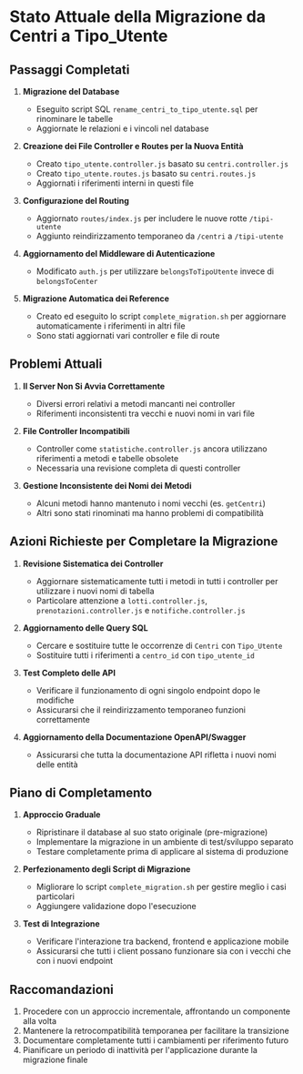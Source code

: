 # Stato Attuale della Migrazione da Centri a Tipo_Utente

## Passaggi Completati

1. **Migrazione del Database**
   - Eseguito script SQL `rename_centri_to_tipo_utente.sql` per rinominare le tabelle
   - Aggiornate le relazioni e i vincoli nel database

2. **Creazione dei File Controller e Routes per la Nuova Entità**
   - Creato `tipo_utente.controller.js` basato su `centri.controller.js`
   - Creato `tipo_utente.routes.js` basato su `centri.routes.js`
   - Aggiornati i riferimenti interni in questi file

3. **Configurazione del Routing**
   - Aggiornato `routes/index.js` per includere le nuove rotte `/tipi-utente`
   - Aggiunto reindirizzamento temporaneo da `/centri` a `/tipi-utente`

4. **Aggiornamento del Middleware di Autenticazione**
   - Modificato `auth.js` per utilizzare `belongsToTipoUtente` invece di `belongsToCenter`

5. **Migrazione Automatica dei Reference**
   - Creato ed eseguito lo script `complete_migration.sh` per aggiornare automaticamente i riferimenti in altri file
   - Sono stati aggiornati vari controller e file di route

## Problemi Attuali

1. **Il Server Non Si Avvia Correttamente**
   - Diversi errori relativi a metodi mancanti nei controller
   - Riferimenti inconsistenti tra vecchi e nuovi nomi in vari file

2. **File Controller Incompatibili**
   - Controller come `statistiche.controller.js` ancora utilizzano riferimenti a metodi e tabelle obsolete
   - Necessaria una revisione completa di questi controller

3. **Gestione Inconsistente dei Nomi dei Metodi**
   - Alcuni metodi hanno mantenuto i nomi vecchi (es. `getCentri`)
   - Altri sono stati rinominati ma hanno problemi di compatibilità

## Azioni Richieste per Completare la Migrazione

1. **Revisione Sistematica dei Controller**
   - Aggiornare sistematicamente tutti i metodi in tutti i controller per utilizzare i nuovi nomi di tabella
   - Particolare attenzione a `lotti.controller.js`, `prenotazioni.controller.js` e `notifiche.controller.js`

2. **Aggiornamento delle Query SQL**
   - Cercare e sostituire tutte le occorrenze di `Centri` con `Tipo_Utente`
   - Sostituire tutti i riferimenti a `centro_id` con `tipo_utente_id`

3. **Test Completo delle API**
   - Verificare il funzionamento di ogni singolo endpoint dopo le modifiche
   - Assicurarsi che il reindirizzamento temporaneo funzioni correttamente

4. **Aggiornamento della Documentazione OpenAPI/Swagger**
   - Assicurarsi che tutta la documentazione API rifletta i nuovi nomi delle entità

## Piano di Completamento

1. **Approccio Graduale**
   - Ripristinare il database al suo stato originale (pre-migrazione)
   - Implementare la migrazione in un ambiente di test/sviluppo separato
   - Testare completamente prima di applicare al sistema di produzione

2. **Perfezionamento degli Script di Migrazione**
   - Migliorare lo script `complete_migration.sh` per gestire meglio i casi particolari
   - Aggiungere validazione dopo l'esecuzione

3. **Test di Integrazione**
   - Verificare l'interazione tra backend, frontend e applicazione mobile
   - Assicurarsi che tutti i client possano funzionare sia con i vecchi che con i nuovi endpoint

## Raccomandazioni

1. Procedere con un approccio incrementale, affrontando un componente alla volta
2. Mantenere la retrocompatibilità temporanea per facilitare la transizione
3. Documentare completamente tutti i cambiamenti per riferimento futuro
4. Pianificare un periodo di inattività per l'applicazione durante la migrazione finale 